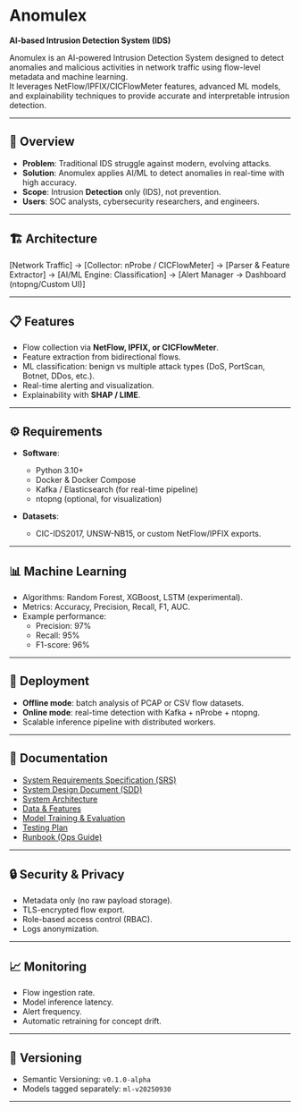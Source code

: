 # Anomulex  
**AI-based Intrusion Detection System (IDS)**  

Anomulex is an AI-powered Intrusion Detection System designed to detect anomalies and malicious activities in network traffic using flow-level metadata and machine learning.  
It leverages NetFlow/IPFIX/CICFlowMeter features, advanced ML models, and explainability techniques to provide accurate and interpretable intrusion detection.  

---

## 🚀 Overview
- **Problem**: Traditional IDS struggle against modern, evolving attacks.  
- **Solution**: Anomulex applies AI/ML to detect anomalies in real-time with high accuracy.  
- **Scope**: Intrusion **Detection** only (IDS), not prevention.  
- **Users**: SOC analysts, cybersecurity researchers, and engineers.  

---

## 🏗️ Architecture

[Network Traffic]
→
[Collector: nProbe / CICFlowMeter]
→
[Parser & Feature Extractor]
→
[AI/ML Engine: Classification]
→
[Alert Manager → Dashboard (ntopng/Custom UI)]

---

## 📋 Features
- Flow collection via **NetFlow, IPFIX, or CICFlowMeter**.  
- Feature extraction from bidirectional flows.  
- ML classification: benign vs multiple attack types (DoS, PortScan, Botnet, DDos, etc.).  
- Real-time alerting and visualization.  
- Explainability with **SHAP / LIME**.  

---

## ⚙️ Requirements
- **Software**:  
  - Python 3.10+  
  - Docker & Docker Compose  
  - Kafka / Elasticsearch (for real-time pipeline)  
  - ntopng (optional, for visualization)  

- **Datasets**:  
  - CIC-IDS2017, UNSW-NB15, or custom NetFlow/IPFIX exports.  

---

## 📊 Machine Learning
- Algorithms: Random Forest, XGBoost, LSTM (experimental).  
- Metrics: Accuracy, Precision, Recall, F1, AUC.  
- Example performance:  
  - Precision: 97%  
  - Recall: 95%  
  - F1-score: 96%  

---

## 🔧 Deployment
- **Offline mode**: batch analysis of PCAP or CSV flow datasets.  
- **Online mode**: real-time detection with Kafka + nProbe + ntopng.  
- Scalable inference pipeline with distributed workers.  

---

## 📑 Documentation
- [System Requirements Specification (SRS)](docs/SRS.md)  
- [System Design Document (SDD)](docs/SDD.md)
- [System Architecture](docs/SYSTEM_ARCHITECTURE.md) 
- [Data & Features](docs/DATA_FEATURES.md)  
- [Model Training & Evaluation](docs/MODELS.md)  
- [Testing Plan](docs/TESTING.md)  
- [Runbook (Ops Guide)](docs/RUNBOOK.md)
 

---

## 🔒 Security & Privacy
- Metadata only (no raw payload storage).  
- TLS-encrypted flow export.  
- Role-based access control (RBAC).  
- Logs anonymization.  

---

## 📈 Monitoring
- Flow ingestion rate.  
- Model inference latency.  
- Alert frequency.  
- Automatic retraining for concept drift.  

---

## 📌 Versioning
- Semantic Versioning: `v0.1.0-alpha`  
- Models tagged separately: `ml-v20250930`  

---


